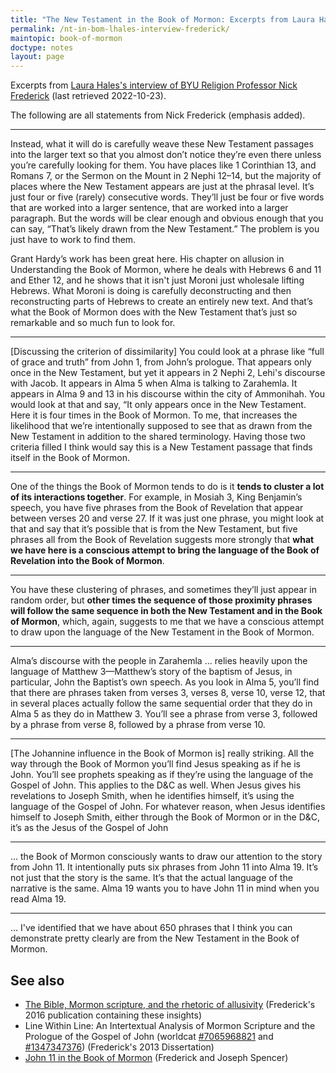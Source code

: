 ```yaml
---
title: "The New Testament in the Book of Mormon: Excerpts from Laura Hales's interview of BYU Religion Professor Nick Frederick"
permalink: /nt-in-bom-lhales-interview-frederick/
maintopic: book-of-mormon
doctype: notes
layout: page
---
```


Excerpts from [Laura Hales's interview of BYU Religion Professor Nick Frederick](https://ldsperspectives.com/2018/08/22/intertextuality-book-mormon/) (last retrieved 2022-10-23).

The following are all statements from Nick Frederick (emphasis added).

---

Instead, what it will do is carefully weave these New Testament passages into the larger text so that you almost don’t notice they’re even there unless you’re carefully looking for them. You have places like 1 Corinthian 13, and Romans 7, or the Sermon on the Mount in 2 Nephi 12–14, but the majority of places where the New Testament appears are just at the phrasal level. It’s just four or five (rarely) consecutive words. They’ll just be four or five words that are worked into a larger sentence, that are worked into a larger paragraph. But the words will be clear enough and obvious enough that you can say, “That’s likely drawn from the New Testament.” The problem is you just have to work to find
them.

Grant Hardy’s work has been great here. His chapter on allusion in Understanding the Book of Mormon, where he deals with Hebrews 6 and 11 and Ether 12, and he shows that it isn't just Moroni just wholesale lifting Hebrews. What Moroni is doing is carefully deconstructing and then reconstructing parts of Hebrews to create an entirely new text. And that’s what the Book of Mormon does with the New Testament that’s just so remarkable and so much fun to look for.

---

[Discussing the criterion of dissimilarity] You could look at a phrase like “full of grace and truth” from John 1, from John’s prologue. That appears only once in the New Testament, but yet it appears in 2 Nephi 2, Lehi's discourse with Jacob. It appears in Alma 5 when Alma is talking to Zarahemla. It appears in Alma 9 and 13 in his discourse within the city of Ammonihah. You would look at that and say, “It only appears once in the New Testament. Here it is four times in the Book of Mormon. To me, that increases the likelihood that we’re intentionally supposed to see that as drawn from the New Testament in addition to the shared terminology. Having those two criteria filled I think would say this is a New Testament passage that finds itself in the Book of Mormon.

---

One of the things the Book of Mormon tends to do is it **tends to cluster a lot of its interactions together**. For example, in Mosiah 3, King Benjamin’s speech, you have five phrases from the Book of Revelation that appear between verses 20 and verse 27. If it was just one phrase, you might look at that and say that it’s possible that is from the New Testament, but five phrases all from the Book of Revelation suggests more strongly that **what we have here is a conscious attempt to bring the language of the Book of Revelation into the Book of Mormon**.

---

You have these clustering of phrases, and sometimes they’ll just appear in random order, but **other times the sequence of those proximity phrases will follow the same sequence in both the New Testament and in the Book of Mormon**, which, again, suggests to me that we have a conscious attempt to draw upon the language of the New Testament in the Book of Mormon.

---

Alma’s discourse with the people in Zarahemla ... relies heavily upon the language of Matthew 3—Matthew’s story of the baptism of Jesus, in particular, John the Baptist’s own speech. As you look in Alma 5, you’ll find that there are phrases taken from verses 3, verses 8, verse 10, verse 12, that in several places actually follow the same sequential order that they do in Alma 5 as they do in Matthew 3.  You’ll see a phrase from verse 3, followed by a phrase from verse 8, followed by a phrase from verse 10.

---

[The Johannine influence in the Book of Mormon is] really striking. All the way through the Book of Mormon you’ll find Jesus speaking as if he is John. You’ll see prophets speaking as if they’re using the language of the Gospel of John.  This applies to the D&C as well. When Jesus gives his revelations to Joseph Smith, when he identifies himself, it’s using the language of the Gospel of John. For whatever reason, when Jesus identifies himself to Joseph Smith, either through the Book of Mormon or in the D&C, it’s as the Jesus of the Gospel of John

---

... the Book of Mormon consciously wants to draw our attention to the story from John 11. It intentionally puts six phrases from John 11 into Alma 19. It’s not just that the story is the same. It’s that the actual language of the narrative is the same. Alma 19 wants you to have John 11 in mind when you read Alma 19.

---

... I've identified that we have about 650 phrases that I think you can demonstrate pretty clearly are from the New Testament in the Book of Mormon.

## See also

* [The Bible, Mormon scripture, and the rhetoric of allusivity](https://www.worldcat.org/title/939911496) (Frederick's 2016 publication containing these insights)
* Line Within Line: An Intertextual Analysis of Mormon Scripture and the Prologue of the Gospel of John (worldcat [#7065968821](https://www.worldcat.org/title/7065968821) and [#1347347376](https://www.worldcat.org/title/1347347376)) (Frederick's 2013 Dissertation)
* [John 11 in the Book of Mormon](https://scholarsarchive.byu.edu/facpub/3290/) (Frederick and Joseph Spencer)
